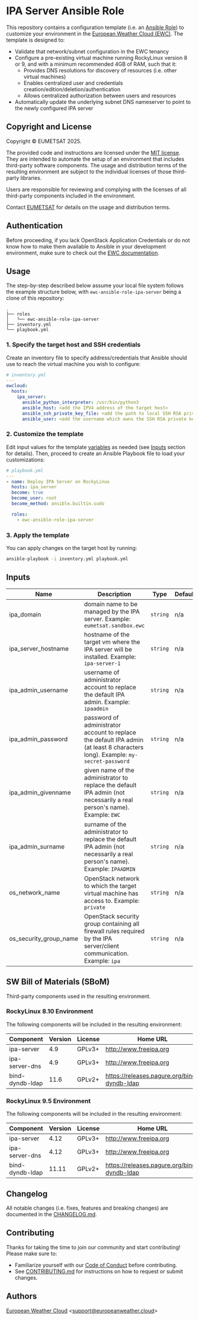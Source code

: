 # IPA Server Ansible Role

This repository contains a configuration template 
(i.e. an [Ansible Role](https://docs.ansible.com/ansible/latest/playbook_guide/playbooks_reuse_roles.html)) 
to customize your environment in the
[European Weather Cloud (EWC)](https://europeanweather.cloud/).
The template is designed to:
* Validate that network/subnet configuration in the EWC tenancy
* Configure a pre-existing virtual machine running RockyLinux version 8 or 9,
and with a minimum recommended 4GB of RAM, such that it:
  * Provides DNS resolutions for discovery of resources (i.e. other virtual
  machines)
  * Enables centralized user and credentials creation/edition/deletion/authentication
  * Allows centralized authorization between users and resources
* Automatically update the underlying subnet DNS nameserver to point to the
newly configured IPA server


## Copyright and License
Copyright © EUMETSAT 2025.

The provided code and instructions are licensed under the [MIT license](./LICENSE).
They are intended to automate the setup of an environment that includes 
third-party software components.
The usage and distribution terms of the resulting environment are 
subject to the individual licenses of those third-party libraries.

Users are responsible for reviewing and complying with the licenses of
all third-party components included in the environment.

Contact [EUMETSAT](http://www.eumetsat.int) for details on the usage and distribution terms.

## Authentication

Before proceeding, if you lack OpenStack Application Credentials or do not know
how to make them available to Ansible in your development environment, make sure
to check out the 
[EWC documentation](https://confluence.ecmwf.int/display/EWCLOUDKB/EWC+-+How+to+request+Openstack+Application+Credentials).

## Usage

The step-by-step described below assume your local file system follows the 
example structure below, with `ewc-ansible-role-ipa-server` being a clone of this
repository:
```
.
├── roles
│   └── ewc-ansible-role-ipa-server
├── inventory.yml
└── playbook.yml
```

### 1. Specify the target host and SSH credentials
Create an inventory file to specify address/credentials that Ansible should use
to reach the virtual machine you wish to configure:
```yaml
# inventory.yml
---
ewcloud:
  hosts:
    ipa_server:
      ansible_python_interpreter: /usr/bin/python3
      ansible_host: <add the IPV4 address of the target host>
      ansible_ssh_private_key_file: <add the path to local SSH RSA private key file>
      ansible_user: <add the username which owns the SSH RSA private key >
```
### 2. Customize the template

Edit input values for the template [variables](./vars/main.yml) as needed (see
[Inputs](#inputs) section for details).
Then, proceed to create an Ansible Playbook file to load your customizations: 

```yaml
# playbook.yml
---
- name: Deploy IPA Server on RockyLinux
  hosts: ipa_server
  become: true
  become_user: root
  become_method: ansible.builtin.sudo

  roles:
    - ewc-ansible-role-ipa-server

```

### 3. Apply the template

You can apply changes on the target host by running:
```bash
ansible-playbook -i inventory.yml playbook.yml
```

## Inputs

| Name | Description | Type | Default | Required |
|------|-------------|------|---------|----------|
| ipa_domain | domain name to be managed by the IPA server. Example: `eumetsat.sandbox.ewc` | `string` | n/a | yes |
| ipa_server_hostname | hostname of the target vm where the IPA server will be installed. Example: `ipa-server-1` | `string`| n/a | yes |
| ipa_admin_username | username of administrator account to replace the default IPA admin. Example: `ipaadmin` | `string` | n/a | yes |
| ipa_admin_password | password of administrator account to replace the default IPA admin (at least 8 characters long). Example: `my-secret-password` | `string` | n/a | yes |
| ipa_admin_givenname | given name of the administrator to replace the default IPA admin (not necessarily a real person's name). Example: `EWC` | `string` | n/a | yes |
| ipa_admin_surname | surname of the administrator to replace the default IPA admin (not necessarily a real person's name). Example: `IPAADMIN` | `string` | n/a | yes |
| os_network_name | OpenStack network to which the target virtual machine has access to. Example: `private` | `string` | n/a | yes |
| os_security_group_name | OpenStack security group containing all firewall rules required by the IPA server/client communication. Example: `ipa` | `string` | n/a | yes |

## SW Bill of Materials (SBoM)

Third-party components used in the resulting environment.

### RockyLinux 8.10 Environment
The following components will be included in the resulting environment:

| Component | Version | License | Home URL |
|------|---------|---------|--------------|
| ipa-server | 4.9 | GPLv3+ | http://www.freeipa.org |
| ipa-server-dns | 4.9 | GPLv3+ | http://www.freeipa.org |
| bind-dyndb-ldap | 11.6 | GPLv2+ | https://releases.pagure.org/bind-dyndb-ldap |

### RockyLinux 9.5 Environment
The following components will be included in the resulting environment:

| Component | Version | License | Home URL |
|------|---------|---------|--------------|
| ipa-server | 4.12 | GPLv3+ | http://www.freeipa.org |
| ipa-server-dns | 4.12 | GPLv3+ | http://www.freeipa.org |
| bind-dyndb-ldap | 11.11 | GPLv2+ | https://releases.pagure.org/bind-dyndb-ldap |

## Changelog
All notable changes (i.e. fixes, features and breaking changes) are documented 
in the [CHANGELOG.md](./CHANGELOG.md).

## Contributing

Thanks for taking the time to join our community and start contributing!
Please make sure to:
* Familiarize yourself with our [Code of Conduct](./CODE_OF_CONDUCT.md) before 
contributing.
* See [CONTRIBUTING.md](./CONTRIBUTING.md) for instructions on how to request 
or submit changes.

## Authors

[European Weather Cloud](http://support.europeanweather.cloud/) 
<[support@europeanweather.cloud](mailto:support@europeanweather.cloud)>
